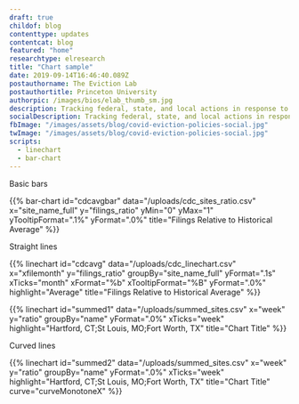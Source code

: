 ```yaml
---
draft: true
childof: blog
contenttype: updates
contentcat: blog
featured: "home"
researchtype: elresearch
title: "Chart sample"
date: 2019-09-14T16:46:40.089Z
postauthorname: The Eviction Lab
postauthortitle: Princeton University
authorpic: /images/bios/elab_thumb_sm.jpg
description: Tracking federal, state, and local actions in response to the pandemic.
socialDescription: Tracking federal, state, and local actions in response to the pandemic.
fbImage: "/images/assets/blog/covid-eviction-policies-social.jpg"
twImage: "/images/assets/blog/covid-eviction-policies-social.jpg"
scripts:
  - linechart
  - bar-chart
---
```


Basic bars

{{% bar-chart id="cdcavgbar" data="/uploads/cdc_sites_ratio.csv" x="site_name_full" y="filings_ratio" yMin="0" yMax="1" yTooltipFormat=".1%" yFormat=".0%"  title="Filings Relative to Historical Average" %}}

Straight lines

{{% linechart id="cdcavg" data="/uploads/cdc_linechart.csv" x="xfilemonth" y="filings_ratio" groupBy="site_name_full" yFormat=".1s" xTicks="month" xFormat="%b" xTooltipFormat="%B" yFormat=".0%" highlight="Average" title="Filings Relative to Historical Average" %}}

{{% linechart id="summed1" data="/uploads/summed_sites.csv" x="week" y="ratio" groupBy="name" yFormat=".0%" xTicks="week" highlight="Hartford, CT;St Louis, MO;Fort Worth, TX" title="Chart Title" %}}

Curved lines

{{% linechart
  id="summed2"
  data="/uploads/summed_sites.csv"
  x="week"
  y="ratio"
  groupBy="name"
  yFormat=".0%" xTicks="week"
  highlight="Hartford, CT;St Louis, MO;Fort Worth, TX"
  title="Chart Title"
  curve="curveMonotoneX"
%}}
